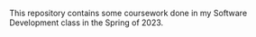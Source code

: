 This repository contains some coursework done in my Software Development class in the Spring of 2023.
